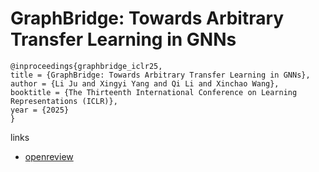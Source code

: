 # GraphBridge: Towards Arbitrary Transfer Learning in GNNs

```
@inproceedings{graphbridge_iclr25,
title = {GraphBridge: Towards Arbitrary Transfer Learning in GNNs},
author = {Li Ju and Xingyi Yang and Qi Li and Xinchao Wang},
booktitle = {The Thirteenth International Conference on Learning Representations (ICLR)},
year = {2025}
}
```

links
- [openreview](https://openreview.net/forum?id=gjRhw5S3A4)
